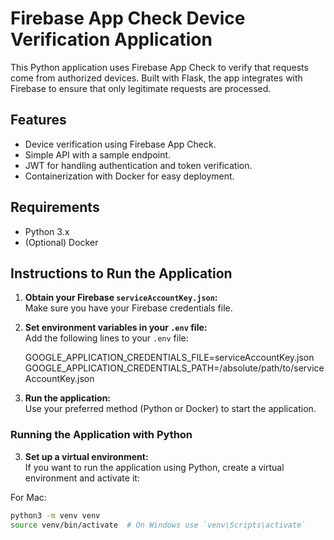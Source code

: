 # Firebase App Check Device Verification Application

This Python application uses Firebase App Check to verify that requests come from authorized devices. Built with Flask, the app integrates with Firebase to ensure that only legitimate requests are processed.

## Features

- Device verification using Firebase App Check.
- Simple API with a sample endpoint.
- JWT for handling authentication and token verification.
- Containerization with Docker for easy deployment.

## Requirements

- Python 3.x
- (Optional) Docker

## Instructions to Run the Application

1. **Obtain your Firebase `serviceAccountKey.json`:**  
   Make sure you have your Firebase credentials file.

2. **Set environment variables in your `.env` file:**  
   Add the following lines to your `.env` file:

   GOOGLE_APPLICATION_CREDENTIALS_FILE=serviceAccountKey.json
   GOOGLE_APPLICATION_CREDENTIALS_PATH=/absolute/path/to/serviceAccountKey.json

3. **Run the application:**  
Use your preferred method (Python or Docker) to start the application.

### Running the Application with Python

3. **Set up a virtual environment:**  
If you want to run the application using Python, create a virtual environment and activate it:

For Mac:
```bash
python3 -m venv venv
source venv/bin/activate  # On Windows use `venv\Scripts\activate`
```





